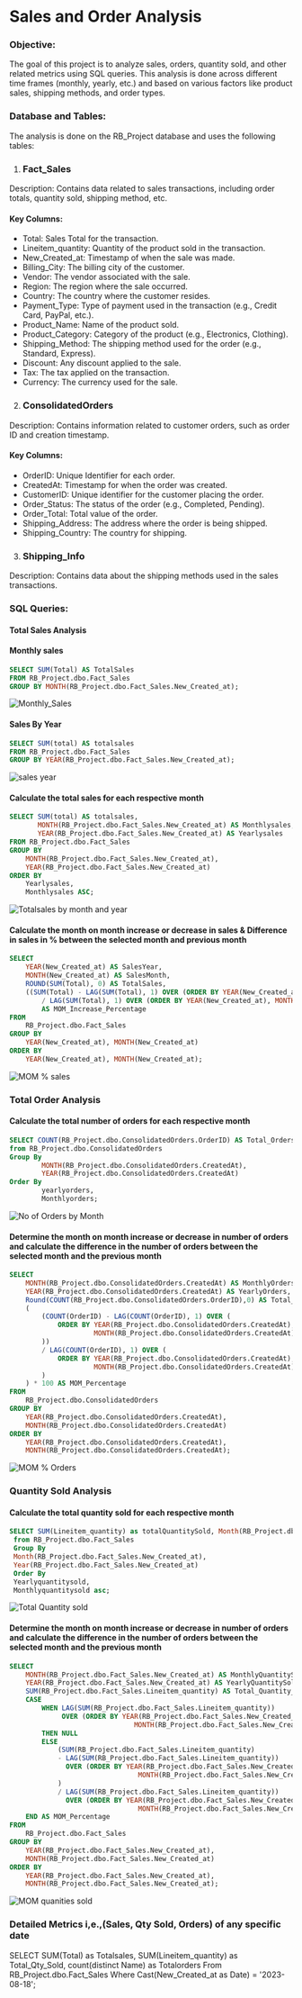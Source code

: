 # Sales and Order Analysis


### Objective:

The goal of this project is to analyze sales, orders, quantity sold, and other related metrics using SQL queries. This analysis is done across different time frames (monthly, yearly, etc.) and based on various factors like product sales, shipping methods, and order types.

### Database and Tables:
The analysis is done on the RB_Project database and uses the following tables:

1. ### Fact_Sales
Description: Contains data related to sales transactions, including order totals, quantity sold, shipping method, etc.

#### Key Columns:

- Total: Sales Total for the transaction.
- Lineitem_quantity: Quantity of the product sold in the transaction.
- New_Created_at: Timestamp of when the sale was made.
- Billing_City: The billing city of the customer.
- Vendor: The vendor associated with the sale.
- Region: The region where the sale occurred.
- Country: The country where the customer resides.
- Payment_Type: Type of payment used in the transaction (e.g., Credit Card, PayPal, etc.).
- Product_Name: Name of the product sold.
- Product_Category: Category of the product (e.g., Electronics, Clothing).
- Shipping_Method: The shipping method used for the order (e.g., Standard, Express).
- Discount: Any discount applied to the sale.
- Tax: The tax applied on the transaction.
- Currency: The currency used for the sale.


2. ### ConsolidatedOrders
Description: Contains information related to customer orders, such as order ID and creation timestamp.

#### Key Columns:

- OrderID: Unique Identifier for each order.
- CreatedAt: Timestamp for when the order was created.
- CustomerID: Unique identifier for the customer placing the order.
- Order_Status: The status of the order (e.g., Completed, Pending).
- Order_Total: Total value of the order.
- Shipping_Address: The address where the order is being shipped.
- Shipping_Country: The country for shipping.

3. ### Shipping_Info
Description: Contains data about the shipping methods used in the sales transactions.

### SQL Queries:
 #### Total Sales Analysis

#### Monthly sales

```sql
SELECT SUM(Total) AS TotalSales
FROM RB_Project.dbo.Fact_Sales
GROUP BY MONTH(RB_Project.dbo.Fact_Sales.New_Created_at);
```

![Monthly_Sales](https://github.com/user-attachments/assets/aba4c462-0e46-4745-be39-ec3a7739d53f)

 #### Sales By Year
```sql
SELECT SUM(total) AS totalsales
FROM RB_Project.dbo.Fact_Sales
GROUP BY YEAR(RB_Project.dbo.Fact_Sales.New_Created_at);
```

 ![sales year](https://github.com/user-attachments/assets/cac23978-2549-40ef-9342-4577778dbe04)

 #### Calculate the total sales for each respective month
```sql
SELECT SUM(total) AS totalsales, 
       MONTH(RB_Project.dbo.Fact_Sales.New_Created_at) AS Monthlysales, 
       YEAR(RB_Project.dbo.Fact_Sales.New_Created_at) AS Yearlysales
FROM RB_Project.dbo.Fact_Sales
GROUP BY 
    MONTH(RB_Project.dbo.Fact_Sales.New_Created_at),
    YEAR(RB_Project.dbo.Fact_Sales.New_Created_at)
ORDER BY
    Yearlysales,
    Monthlysales ASC;
```

 ![Totalsales by month and year](https://github.com/user-attachments/assets/a50cfa59-dbcb-4282-8e10-0582e0ddbb56)

 #### Calculate the month on month increase or decrease in sales & Difference in sales in % between the selected month and previous month
```sql
SELECT 
    YEAR(New_Created_at) AS SalesYear,
    MONTH(New_Created_at) AS SalesMonth,
    ROUND(SUM(Total), 0) AS TotalSales,
    ((SUM(Total) - LAG(SUM(Total), 1) OVER (ORDER BY YEAR(New_Created_at), MONTH(New_Created_at))) 
        / LAG(SUM(Total), 1) OVER (ORDER BY YEAR(New_Created_at), MONTH(New_Created_at))) * 100 
        AS MOM_Increase_Percentage
FROM 
    RB_Project.dbo.Fact_Sales
GROUP BY 
    YEAR(New_Created_at), MONTH(New_Created_at)
ORDER BY 
    YEAR(New_Created_at), MONTH(New_Created_at);
```

![MOM % sales](https://github.com/user-attachments/assets/5c13a89b-8da9-4b0a-9e84-47ec1a59080b)

 ### Total Order Analysis

#### Calculate the total number of orders for each respective month
```sql
SELECT COUNT(RB_Project.dbo.ConsolidatedOrders.OrderID) AS Total_Orders, MONTH(RB_Project.dbo.ConsolidatedOrders.CreatedAt) as Monthlyorders, YEAR(RB_Project.dbo.ConsolidatedOrders.CreatedAt) as yearlyorders
from RB_Project.dbo.ConsolidatedOrders
Group By
		MONTH(RB_Project.dbo.ConsolidatedOrders.CreatedAt),
		YEAR(RB_Project.dbo.ConsolidatedOrders.CreatedAt)
Order By 
		yearlyorders,
		Monthlyorders;
```
![No  of Orders by Month](https://github.com/user-attachments/assets/2c62c080-ed7f-4a0a-9b63-e2ec7c6f2550)

#### Determine the month on month increase or decrease in number of orders and calculate the difference in the number of orders between the selected month and the previous month
```sql
SELECT
    MONTH(RB_Project.dbo.ConsolidatedOrders.CreatedAt) AS MonthlyOrders, 
    YEAR(RB_Project.dbo.ConsolidatedOrders.CreatedAt) AS YearlyOrders,
    Round(COUNT(RB_Project.dbo.ConsolidatedOrders.OrderID),0) AS Total_Orders,
    (
        (COUNT(OrderID) - LAG(COUNT(OrderID), 1) OVER (
            ORDER BY YEAR(RB_Project.dbo.ConsolidatedOrders.CreatedAt), 
                     MONTH(RB_Project.dbo.ConsolidatedOrders.CreatedAt)
        )) 
        / LAG(COUNT(OrderID), 1) OVER (
            ORDER BY YEAR(RB_Project.dbo.ConsolidatedOrders.CreatedAt), 
                     MONTH(RB_Project.dbo.ConsolidatedOrders.CreatedAt)
        )
    ) * 100 AS MOM_Percentage
FROM 
    RB_Project.dbo.ConsolidatedOrders
GROUP BY 
    YEAR(RB_Project.dbo.ConsolidatedOrders.CreatedAt), 
    MONTH(RB_Project.dbo.ConsolidatedOrders.CreatedAt)
ORDER BY 
    YEAR(RB_Project.dbo.ConsolidatedOrders.CreatedAt), 
    MONTH(RB_Project.dbo.ConsolidatedOrders.CreatedAt);
```

![MOM % Orders](https://github.com/user-attachments/assets/84031e3b-4b25-4913-afd3-4b53729b74c9)

### Quantity Sold Analysis

#### Calculate the total quantity sold for each respective month
```sql
SELECT SUM(Lineitem_quantity) as totalQuantitySold, Month(RB_Project.dbo.Fact_Sales.New_Created_at) as Monthlyquantitysold, Year(RB_Project.dbo.Fact_Sales.New_Created_at) as Yearlyquantitysold
 from RB_Project.dbo.Fact_Sales
 Group By 
 Month(RB_Project.dbo.Fact_Sales.New_Created_at),
 Year(RB_Project.dbo.Fact_Sales.New_Created_at)
 Order By
 Yearlyquantitysold,
 Monthlyquantitysold asc;
```

![Total Quantity sold](https://github.com/user-attachments/assets/c161e6e9-5f6f-441d-9f77-edd8079e04f8)
 
#### Determine the month on month increase or decrease in number of orders and calculate the difference in the number of orders between the selected month and the previous month

```sql
SELECT
    MONTH(RB_Project.dbo.Fact_Sales.New_Created_at) AS MonthlyQuantitySold, 
    YEAR(RB_Project.dbo.Fact_Sales.New_Created_at) AS YearlyQuantitySold,
    SUM(RB_Project.dbo.Fact_Sales.Lineitem_quantity) AS Total_Quantity_Sold,
    CASE 
        WHEN LAG(SUM(RB_Project.dbo.Fact_Sales.Lineitem_quantity)) 
             OVER (ORDER BY YEAR(RB_Project.dbo.Fact_Sales.New_Created_at), 
                               MONTH(RB_Project.dbo.Fact_Sales.New_Created_at)) IS NULL 
        THEN NULL 
        ELSE 
            (SUM(RB_Project.dbo.Fact_Sales.Lineitem_quantity) 
            - LAG(SUM(RB_Project.dbo.Fact_Sales.Lineitem_quantity)) 
              OVER (ORDER BY YEAR(RB_Project.dbo.Fact_Sales.New_Created_at), 
                                MONTH(RB_Project.dbo.Fact_Sales.New_Created_at))
            ) 
            / LAG(SUM(RB_Project.dbo.Fact_Sales.Lineitem_quantity)) 
              OVER (ORDER BY YEAR(RB_Project.dbo.Fact_Sales.New_Created_at), 
                                MONTH(RB_Project.dbo.Fact_Sales.New_Created_at)) * 100
    END AS MOM_Percentage
FROM 
    RB_Project.dbo.Fact_Sales
GROUP BY 
    YEAR(RB_Project.dbo.Fact_Sales.New_Created_at), 
    MONTH(RB_Project.dbo.Fact_Sales.New_Created_at)
ORDER BY 
    YEAR(RB_Project.dbo.Fact_Sales.New_Created_at), 
    MONTH(RB_Project.dbo.Fact_Sales.New_Created_at);
```

![MOM quanities sold](https://github.com/user-attachments/assets/0c9a54cc-ea6c-4a66-8663-f115a84973aa)

### Detailed Metrics i,e.,(Sales, Qty Sold, Orders) of any specific date

SELECT SUM(Total) as Totalsales,
	SUM(Lineitem_quantity) as Total_Qty_Sold,
		count(distinct Name) as Totalorders
	From RB_Project.dbo.Fact_Sales
Where
Cast(New_Created_at as Date) = '2023-08-18';

